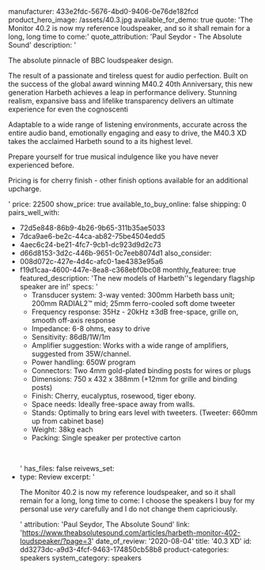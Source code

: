 manufacturer: 433e2fdc-5676-4bd0-9406-0e76de182fcd
product_hero_image: /assets/40.3.jpg
available_for_demo: true
quote: 'The Monitor 40.2 is now my reference loudspeaker, and so it shall remain for a long, long time to come:'
quote_attribution: 'Paul Seydor - The Absolute Sound'
description: '<p>The absolute pinnacle of BBC loudspeaker design.&nbsp;</p><p>The result of a passionate and tireless quest for audio perfection. Built on the success of the global award winning M40.2 40th Anniversary, this new generation Harbeth achieves a leap in performance delivery. Stunning realism, expansive bass and lifelike transparency delivers an ultimate experience for even the cognoscenti<br></p><p>Adaptable to a wide range of listening environments, accurate across the entire audio band, emotionally engaging and easy to drive, the M40.3 XD takes the acclaimed Harbeth sound to a its highest level. &nbsp;<br></p><p>Prepare yourself for true musical indulgence like you have never experienced before. &nbsp;</p><p>Pricing is for cherry finish - other finish options available for an additional upcharge.</p>'
price: 22500
show_price: true
available_to_buy_online: false
shipping: 0
pairs_well_with:
  - 72d5e848-86b9-4b26-9b65-311b35ae5033
  - 7dca9ae6-be2c-44ca-ab82-75be4504edd5
  - 4aec6c24-be21-4fc7-9cb1-dc923d9d2c73
  - d66d8153-3d2c-446b-9651-0c7eeb8074d1
also_consider:
  - 008d072c-427e-4d4c-afc0-1ae4383e95a6
  - f19d1caa-4600-447e-8ea8-c368ebf0bc08
monthly_featuree: true
featured_description: 'The new models of Harbeth''s legendary flagship speaker are in!'
specs: '<ul><li>Transducer system:&nbsp;3-way vented: 300mm Harbeth bass unit; 200mm RADIAL2™ mid; 25mm ferro-cooled soft dome tweeter<br></li><li>Frequency response:&nbsp;35Hz - 20kHz ±3dB free-space, grille on, smooth off-axis response<br></li><li>Impedance:&nbsp;6-8 ohms, easy to drive<br></li><li>Sensitivity:&nbsp;86dB/1W/1m<br></li><li>Amplifier suggestion:&nbsp;Works with a wide range of amplifiers, suggested from 35W/channel.<br></li><li>Power handling:&nbsp;650W program<br></li><li>Connectors:&nbsp;Two 4mm gold-plated binding posts for wires or plugs<br></li><li>Dimensions:&nbsp;750 x 432 x 388mm (+12mm for grille and binding posts)<br></li><li>Finish:&nbsp;Cherry, eucalyptus, rosewood, tiger ebony.<br></li><li>Space needs:&nbsp;Ideally free-space away from walls.<br></li><li>Stands:&nbsp;Optimally to bring ears level with tweeters. (Tweeter: 660mm up from cabinet base)<br></li><li>Weight:&nbsp;38kg each<br></li><li>Packing:&nbsp;Single speaker per protective carton<br></li></ul><p><br></p>'
has_files: false
reivews_set:
  -
    type: Review
    excerpt: '<p>The Monitor 40.2 is now my reference loudspeaker, and so it shall remain for a long, long time to come: I choose the speakers I buy for my personal use&nbsp;<em>very</em>&nbsp;carefully and I do not change them capriciously.</p>'
    attribution: 'Paul Seydor, The Absolute Sound'
    link: 'https://www.theabsolutesound.com/articles/harbeth-monitor-402-loudspeaker/?page=3'
    date_of_review: '2020-08-04'
title: '40.3 XD'
id: dd3273dc-a9d3-4fcf-9463-174850cb58b8
product-categories: speakers
system_category: speakers

